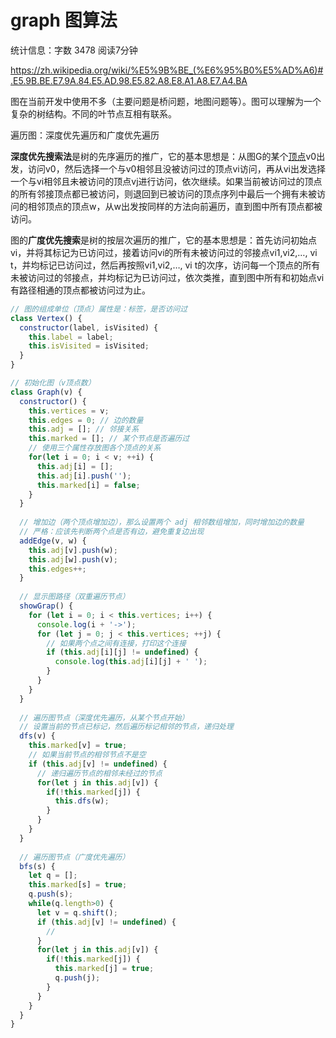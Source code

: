 # graph 图算法

统计信息：字数 3478  阅读7分钟


https://zh.wikipedia.org/wiki/%E5%9B%BE_(%E6%95%B0%E5%AD%A6)#.E5.9B.BE.E7.9A.84.E5.AD.98.E5.82.A8.E8.A1.A8.E7.A4.BA

图在当前开发中使用不多（主要问题是桥问题，地图问题等）。图可以理解为一个复杂的树结构。不同的叶节点互相有联系。

遍历图：深度优先遍历和广度优先遍历

**深度优先搜索法**是树的先序遍历的推广，它的基本思想是：从图G的某个[顶点](https://zh.wikipedia.org/wiki/顶点_(图论))v0出发，访问v0，然后选择一个与v0相邻且没被访问过的顶点vi访问，再从vi出发选择一个与vi相邻且未被访问的顶点vj进行访问，依次继续。如果当前被访问过的顶点的所有邻接顶点都已被访问，则退回到已被访问的顶点序列中最后一个拥有未被访问的相邻顶点的顶点w，从w出发按同样的方法向前遍历，直到图中所有顶点都被访问。

图的**广度优先搜索**是树的按层次遍历的推广，它的基本思想是：首先访问初始点vi，并将其标记为已访问过，接着访问vi的所有未被访问过的邻接点vi1,vi2,…, vi t，并均标记已访问过，然后再按照vi1,vi2,…, vi t的次序，访问每一个顶点的所有未被访问过的邻接点，并均标记为已访问过，依次类推，直到图中所有和初始点vi有路径相通的顶点都被访问过为止。

~~~js
// 图的组成单位（顶点）属性是：标签，是否访问过
class Vertex() {
  constructor(label, isVisited) {
    this.label = label;
    this.isVisited = isVisited;
  }
}

// 初始化图（v顶点数）
class Graph(v) {
  constructor() {
    this.vertices = v;
    this.edges = 0; // 边的数量
    this.adj = []; // 邻接关系
    this.marked = []; // 某个节点是否遍历过
    // 使用三个属性存放图各个顶点的关系
    for(let i = 0; i < v; ++i) {
      this.adj[i] = [];
      this.adj[i].push('');
      this.marked[i] = false;
    }
  }
	
  // 增加边（两个顶点增加边），那么设置两个 adj 相邻数组增加，同时增加边的数量
  // 严格：应该先判断两个点是否有边，避免重复边出现
  addEdge(v, w) {
    this.adj[v].push(w);
    this.adj[w].push(v);
    this.edges++;
  }
	
  // 显示图路径（双重遍历节点）
  showGrap() {
    for (let i = 0; i < this.vertices; i++) {
      console.log(i + '->');
      for (let j = 0; j < this.vertices; ++j) {
        // 如果两个点之间有连接，打印这个连接
        if (this.adj[i][j] != undefined) {
          console.log(this.adj[i][j] + ' ');
        }
      }
    }
  }
	
  // 遍历图节点（深度优先遍历，从某个节点开始）
  // 设置当前的节点已标记，然后遍历标记相邻的节点，递归处理
  dfs(v) {
    this.marked[v] = true;
    // 如果当前节点的相邻节点不是空
    if (this.adj[v] != undefined) {
      // 递归遍历节点的相邻未经过的节点
      for(let j in this.adj[v]) {
        if(!this.marked[j]) {
          this.dfs(w);
        }
      }
    }
  }
	
  // 遍历图节点（广度优先遍历）
  bfs(s) {
    let q = [];
    this.marked[s] = true;
    q.push(s);
    while(q.length>0) {
      let v = q.shift();
      if (this.adj[v] != undefined) {
        //
      }
      for(let j in this.adj[v]) {
        if(!this.marked[j]) {
          this.marked[j] = true; 
          q.push(j);
        }
      }
    }
  }
}
~~~
